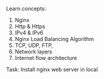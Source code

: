 Learn concepts:

1. Nginx
2. Http & Https
3. IPv4 & IPv6
4. Nginx Load Balancing Algorithm
5. TCP, UDP, FTP,
6. Network layers
7. Internet flow architecture

Task: 
 Install nginx web server in local
